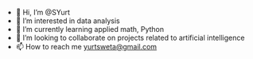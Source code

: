 - 👋 Hi, I’m @SYurt
- 👀 I’m interested in data analysis
- 🌱 I’m currently learning applied math, Python
- 💞️ I’m looking to collaborate on projects related to  artificial intelligence
- 📫 How to reach me yurtsweta@gmail.com

<!---
SYurt/SYurt is a ✨ special ✨ repository because its `README.md` (this file) appears on your GitHub profile.
You can click the Preview link to take a look at your changes.
--->
